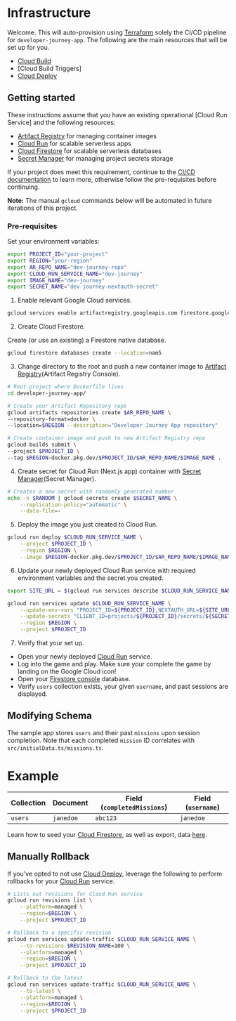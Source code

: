 # Infrastructure

Welcome. This will auto-provision using [Terraform] solely the CI/CD pipeline for `developer-journey-app`.
The following are the main resources that will be set up for you.

* [Cloud Build]
* [Cloud Build Triggers]
* [Cloud Deploy]

## Getting started

These instructions assume that you have an existing operational [Cloud Run Service] and the following resources:

* [Artifact Registry] for managing container images
* [Cloud Run] for scalable serverless apps
* [Cloud Firestore] for scalable serverless databases
* [Secret Manager] for managing project secrets storage

If your project does meet this requirement, continue to the [CI/CD documentation](./environments/dev/README.md) to learn more, 
otherwise follow the pre-requisites before continuing.

**Note:** The manual `gcloud` commands below will be automated in future iterations of this project.

### Pre-requisites

Set your environment variables:

```bash
export PROJECT_ID="your-project"
export REGION="your-region"
export AR_REPO_NAME="dev-journey-repo"
export CLOUD_RUN_SERVICE_NAME="dev-journey"
export IMAGE_NAME="dev-journey"
export SECRET_NAME="dev-journey-nextauth-secret"
```

1. Enable relevant Google Cloud services.

```bash
gcloud services enable artifactregistry.googleapis.com firestore.googleapis.com run.googleapis.com secretmanager.googleapis.com
```

2. Create Cloud Firestore.

Create (or use an existing) a Firestore native database. 

```bash
gcloud firestore databases create --location=nam5
```

3. Change directory to the root and push a new container image to [Artifact Registry](Artifact Registry Console).

```bash
# Root project where Dockerfile lives
cd developer-journey-app/

# Create your Artifact Repository repo
gcloud artifacts repositories create $AR_REPO_NAME \
--repository-format=docker \
--location=$REGION --description="Developer Journey App repository"

# Create container image and push to new Artifact Registry repo
gcloud builds submit \
--project $PROJECT_ID \
--tag $REGION-docker.pkg.dev/$PROJECT_ID/$AR_REPO_NAME/$IMAGE_NAME .
```

4. Create secret for Cloud Run (Next.js app) container with [Secret Manager](Secret Manager).

```bash
# Creates a new secret with randomly generated number
echo -n $RANDOM | gcloud secrets create $SECRET_NAME \
    --replication-policy="automatic" \
    --data-file=-
```

5. Deploy the image you just created to Cloud Run.

```bash
gcloud run deploy $CLOUD_RUN_SERVICE_NAME \
    --project $PROJECT_ID \
    --region $REGION \
    --image $REGION-docker.pkg.dev/$PROJECT_ID/$AR_REPO_NAME/$IMAGE_NAME 
```

6. Update your newly deployed Cloud Run service with required environment variables and the secret you created.

```bash
export SITE_URL = $(gcloud run services describe $CLOUD_RUN_SERVICE_NAME --project "${PROJECT_ID}" --region "${REGION}" --format "value(status.address.url)")

gcloud run services update $CLOUD_RUN_SERVICE_NAME \
    --update-env-vars "PROJECT_ID=${PROJECT_ID},NEXTAUTH_URL=${SITE_URL}" \
    --update-secrets "CLIENT_ID=projects/${PROJECT_ID}/secrets/${SECRET_NAME}:latest" \
    --region $REGION \
    --project $PROJECT_ID
```

7. Verify that your set up.

* Open your newly deployed [Cloud Run] service.
* Log into the game and play. Make sure your complete the game by landing on the Google Cloud icon!
* Open your [Firestore console] database.
* Verify `users` collection exists, your given `username`, and past sessions are displayed.

## Modifying Schema

The sample app stores `users` and their past `missions` upon session completion.
Note that each completed `mission` ID correlates with `src/initialData.ts/missions.ts`.

# Example

| Collection | Document | Field (`completedMissions`) | Field (`username`) | 
|------|-------------|------|---------|
| `users` | `janedoe` | `abc123` | `janedoe` |

Learn how to seed your [Cloud Firestore], as well as export, data [here](https://cloud.google.com/firestore/docs/manage-data/export-import).

## Manually Rollback

If you've opted to not use [Cloud Deploy], leverage the following to perform rollbacks for your [Cloud Run] service.

```bash
# Lists out revisions for Cloud Run service
gcloud run revisions list \
    --platform=managed \
    --region=$REGION \
    --project $PROJECT_ID

# Rollback to a specific revision
gcloud run services update-traffic $CLOUD_RUN_SERVICE_NAME \
    --to-revisions $REVISION_NAME=100 \
    --platform=managed \
    --region=$REGION \
    --project $PROJECT_ID

# Rollback to the latest
gcloud run services update-traffic $CLOUD_RUN_SERVICE_NAME \
    --to-latest \
    --platform=managed \
    --region=$REGION \
    --project $PROJECT_ID
```

<!-- doc links -->
[Artifact Registry]:
https://cloud.google.com/artifact-registry

[Artifact Registry Console]:
https://console.cloud.google.com/artifacts

[Cloud Firestore]:
https://cloud.google.com/firestore

[Firestore Console]:
https://console.cloud.google.com/firestore

[Cloud Build]:
https://cloud.google.com/build

[Cloud Deploy]:
https://cloud.google.com/deploy

[Cloud Run]:
https://cloud.google.com/run

[Secret Manager]:
https://console.cloud.google.com/security/secret-manager

[Terraform]:
(https://www.terraform.io)
